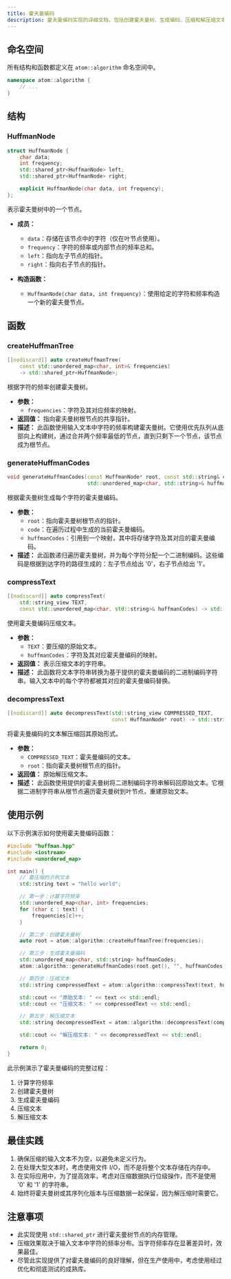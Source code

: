 ```yaml
---
title: 霍夫曼编码
description: 霍夫曼编码实现的详细文档，包括创建霍夫曼树、生成编码、压缩和解压缩文本的结构、函数和使用示例
---
```


## 命名空间

所有结构和函数都定义在 `atom::algorithm` 命名空间中。

```cpp
namespace atom::algorithm {
    // ...
}
```

## 结构

### HuffmanNode

```cpp
struct HuffmanNode {
    char data;
    int frequency;
    std::shared_ptr<HuffmanNode> left;
    std::shared_ptr<HuffmanNode> right;

    explicit HuffmanNode(char data, int frequency);
};
```

表示霍夫曼树中的一个节点。

- **成员：**

  - `data`：存储在该节点中的字符（仅在叶节点使用）。
  - `frequency`：字符的频率或内部节点的频率总和。
  - `left`：指向左子节点的指针。
  - `right`：指向右子节点的指针。

- **构造函数：**
  - `HuffmanNode(char data, int frequency)`：使用给定的字符和频率构造一个新的霍夫曼节点。

## 函数

### createHuffmanTree

```cpp
[[nodiscard]] auto createHuffmanTree(
    const std::unordered_map<char, int>& frequencies)
    -> std::shared_ptr<HuffmanNode>;
```

根据字符的频率创建霍夫曼树。

- **参数：**
  - `frequencies`：字符及其对应频率的映射。
- **返回值：** 指向霍夫曼树根节点的共享指针。
- **描述：** 此函数使用输入文本中字符的频率构建霍夫曼树。它使用优先队列从底部向上构建树，通过合并两个频率最低的节点，直到只剩下一个节点，该节点成为根节点。

### generateHuffmanCodes

```cpp
void generateHuffmanCodes(const HuffmanNode* root, const std::string& code,
                          std::unordered_map<char, std::string>& huffmanCodes);
```

根据霍夫曼树生成每个字符的霍夫曼编码。

- **参数：**
  - `root`：指向霍夫曼树根节点的指针。
  - `code`：在遍历过程中生成的当前霍夫曼编码。
  - `huffmanCodes`：引用到一个映射，其中将存储字符及其对应的霍夫曼编码。
- **描述：** 此函数递归遍历霍夫曼树，并为每个字符分配一个二进制编码。这些编码是根据到达字符的路径生成的：左子节点给出 '0'，右子节点给出 '1'。

### compressText

```cpp
[[nodiscard]] auto compressText(
    std::string_view TEXT,
    const std::unordered_map<char, std::string>& huffmanCodes) -> std::string;
```

使用霍夫曼编码压缩文本。

- **参数：**
  - `TEXT`：要压缩的原始文本。
  - `huffmanCodes`：字符及其对应霍夫曼编码的映射。
- **返回值：** 表示压缩文本的字符串。
- **描述：** 此函数将文本字符串转换为基于提供的霍夫曼编码的二进制编码字符串。输入文本中的每个字符都被其对应的霍夫曼编码替换。

### decompressText

```cpp
[[nodiscard]] auto decompressText(std::string_view COMPRESSED_TEXT,
                                  const HuffmanNode* root) -> std::string;
```

将霍夫曼编码的文本解压缩回其原始形式。

- **参数：**
  - `COMPRESSED_TEXT`：霍夫曼编码的文本。
  - `root`：指向霍夫曼树根节点的指针。
- **返回值：** 原始解压缩文本。
- **描述：** 此函数使用提供的霍夫曼树将二进制编码字符串解码回原始文本。它根据二进制字符串从根节点遍历霍夫曼树到叶节点，重建原始文本。

## 使用示例

以下示例演示如何使用霍夫曼编码函数：

```cpp
#include "huffman.hpp"
#include <iostream>
#include <unordered_map>

int main() {
    // 要压缩的示例文本
    std::string text = "hello world";

    // 第一步：计算字符频率
    std::unordered_map<char, int> frequencies;
    for (char c : text) {
        frequencies[c]++;
    }

    // 第二步：创建霍夫曼树
    auto root = atom::algorithm::createHuffmanTree(frequencies);

    // 第三步：生成霍夫曼编码
    std::unordered_map<char, std::string> huffmanCodes;
    atom::algorithm::generateHuffmanCodes(root.get(), "", huffmanCodes);

    // 第四步：压缩文本
    std::string compressedText = atom::algorithm::compressText(text, huffmanCodes);

    std::cout << "原始文本: " << text << std::endl;
    std::cout << "压缩文本: " << compressedText << std::endl;

    // 第五步：解压缩文本
    std::string decompressedText = atom::algorithm::decompressText(compressedText, root.get());

    std::cout << "解压缩文本: " << decompressedText << std::endl;

    return 0;
}
```

此示例演示了霍夫曼编码的完整过程：

1. 计算字符频率
2. 创建霍夫曼树
3. 生成霍夫曼编码
4. 压缩文本
5. 解压缩文本

## 最佳实践

1. 确保压缩的输入文本不为空，以避免未定义行为。
2. 在处理大型文本时，考虑使用文件 I/O，而不是将整个文本存储在内存中。
3. 在实际应用中，为了提高效率，考虑对压缩数据执行位级操作，而不是使用 '0' 和 '1' 的字符串。
4. 始终将霍夫曼树或其序列化版本与压缩数据一起保留，因为解压缩时需要它。

## 注意事项

- 此实现使用 `std::shared_ptr` 进行霍夫曼树节点的内存管理。
- 压缩效果取决于输入文本中字符的频率分布。当字符频率存在显著差异时，效果最佳。
- 尽管此实现提供了对霍夫曼编码的良好理解，但在生产使用中，考虑使用经过优化和彻底测试的成熟库。
